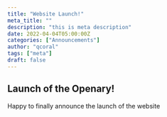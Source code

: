 ```yaml
---
title: "Website Launch!"
meta_title: ""
description: "this is meta description"
date: 2022-04-04T05:00:00Z
categories: ["Announcements"]
author: "qcoral"
tags: ["meta"]
draft: false
---
```


## Launch of the Openary!

Happy to finally announce the launch of the website